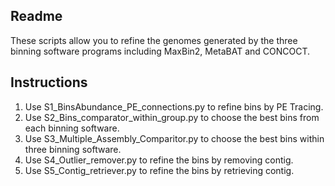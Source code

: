 ## Readme



These scripts allow you to refine the genomes generated by the three binning software programs including MaxBin2, MetaBAT and CONCOCT.

## Instructions 



1.	Use S1_BinsAbundance_PE_connections.py to refine bins by PE Tracing.
2.	Use S2_Bins_comparator_within_group.py to choose the best bins from each binning software.
3.	Use S3_Multiple_Assembly_Comparitor.py to choose the best bins within three binning software.
4.	Use S4_Outlier_remover.py to refine the bins by removing contig.
5.	Use S5_Contig_retriever.py to refine the bins by retrieving contig.
